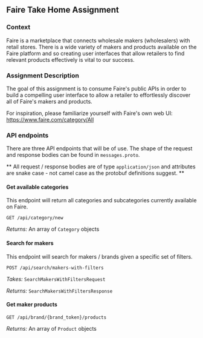 ## Faire Take Home Assignment

### Context

Faire is a marketplace that connects wholesale makers (wholesalers) with retail stores. There is a wide variety of makers and products available on the Faire platform and so creating user interfaces that allow retailers to find relevant products effectively is vital to our success.

### Assignment Description

The goal of this assignment is to consume Faire's public APIs in order to build a compelling user interface to allow a retailer to effortlessly discover all of Faire's makers and products.

For inspiration, please familiarize yourself with Faire's own web UI: https://www.faire.com/category/All

### API endpoints

There are three API endpoints that will be of use. The shape of the request and response bodies can be found in `messages.proto`.

** All request / response bodies are of type `application/json` and attributes are snake case - not camel case as the protobuf definitions suggest. **

#### Get available categories

This endpoint will return all categories and subcategories currently available on Faire.

`GET /api/category/new`

_Returns:_ An array of `Category` objects

#### Search for makers

This endpoint will search for makers / brands given a specific set of filters.

`POST /api/search/makers-with-filters`

_Takes:_ `SearchMakersWithFiltersRequest`

_Returns:_ `SearchMakersWithFiltersResponse`

#### Get maker products

`GET /api/brand/{brand_token}/products`

_Returns:_ An array of `Product` objects
